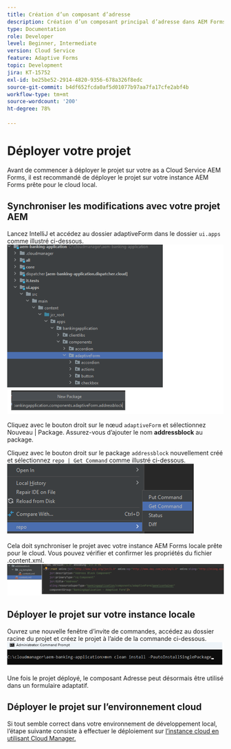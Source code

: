 ```yaml
---
title: Création d’un composant d’adresse
description: Création d’un composant principal d’adresse dans AEM Forms as a Cloud Service
type: Documentation
role: Developer
level: Beginner, Intermediate
version: Cloud Service
feature: Adaptive Forms
topic: Development
jira: KT-15752
exl-id: be25be52-2914-4820-9356-678a326f8edc
source-git-commit: b4df652fcda0af5d01077b97aa7fa17cfe2abf4b
workflow-type: tm+mt
source-wordcount: '200'
ht-degree: 78%

---
```


# Déployer votre projet

Avant de commencer à déployer le projet sur votre as a Cloud Service AEM Forms, il est recommandé de déployer le projet sur votre instance AEM Forms prête pour le cloud local.

## Synchroniser les modifications avec votre projet AEM

Lancez IntelliJ et accédez au dossier adaptiveForm dans le dossier ``ui.apps`` comme illustré ci-dessous.
![intellij](assets/intellij.png)

Cliquez avec le bouton droit sur le nœud ``adaptiveForm`` et sélectionnez Nouveau | Package.
Assurez-vous d’ajouter le nom **addressblock** au package.

Cliquez avec le bouton droit sur le package ``addressblock`` nouvellement créé et sélectionnez ``repo | Get Command`` comme illustré ci-dessous.
![repo-sync](assets/sync-repo.png)

Cela doit synchroniser le projet avec votre instance AEM Forms locale prête pour le cloud. Vous pouvez vérifier et confirmer les propriétés du fichier .content.xml.
![after-sync](assets/after-sync.png)

## Déployer le projet sur votre instance locale

Ouvrez une nouvelle fenêtre d’invite de commandes, accédez au dossier racine du projet et créez le projet à l’aide de la commande ci-dessous.
![deploy](assets/build-project.png)

Une fois le projet déployé, le composant Adresse peut désormais être utilisé dans un formulaire adaptatif.

## Déployer le projet sur l’environnement cloud

Si tout semble correct dans votre environnement de développement local, l’étape suivante consiste à effectuer le déploiement sur [l’instance cloud en utilisant Cloud Manager.](https://experienceleague.adobe.com/fr/docs/experience-manager-learn/cloud-service/forms/developing-for-cloud-service/push-project-to-cloud-manager-git)
